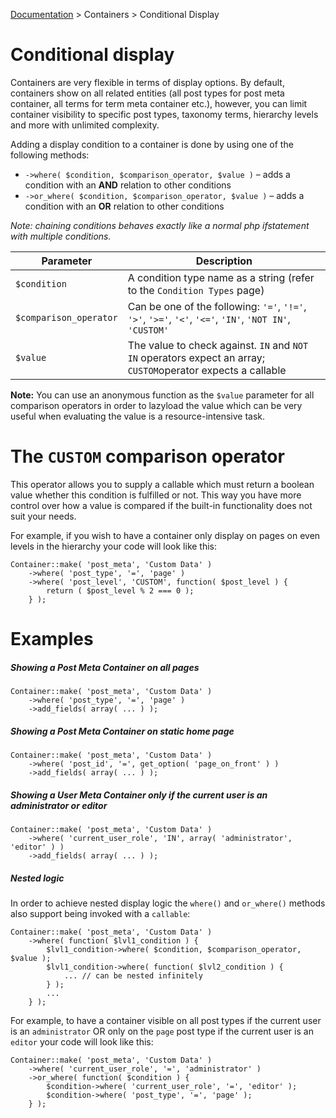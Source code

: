 [Documentation](https://carbonfields.net/docs/) > Containers > Conditional Display

# Conditional display

Containers are very flexible in terms of display options. By default, containers show on all related entities (all post types for post meta container, all terms for term meta container etc.), however, you can limit container visibility to specific post types, taxonomy terms, hierarchy levels and more with unlimited complexity.

Adding a display condition to a container is done by using one of the following methods:

- `->where( $condition, $comparison_operator, $value )` – adds a condition with an **AND** relation to other conditions
- `->or_where( $condition, $comparison_operator, $value )` – adds a condition with an **OR** relation to other conditions

*Note: chaining conditions behaves exactly like a normal php ifstatement with multiple conditions.*

| Parameter              | Description                              |
| ---------------------- | ---------------------------------------- |
| `$condition`           | A condition type name as a string (refer to the `Condition Types` page) |
| `$comparison_operator` | Can be one of the following: `'='`, `'!='`, `'>'`, `'>='`, `'<'`, `'<='`, `'IN'`, `'NOT IN'`, `'CUSTOM'` |
| `$value`               | The value to check against. `IN` and `NOT IN` operators expect an array; `CUSTOM`operator expects a callable |

**Note:** You can use an anonymous function as the `$value` parameter for all comparison operators in order to lazyload the value which can be very useful when evaluating the value is a resource-intensive task.

# The `CUSTOM` comparison operator

This operator allows you to supply a callable which must return a boolean value whether this condition is fulfilled or not. This way you have more control over how a value is compared if the built-in functionality does not suit your needs.

For example, if you wish to have a container only display on pages on even levels in the hierarchy your code will look like this:

```
Container::make( 'post_meta', 'Custom Data' )
    ->where( 'post_type', '=', 'page' )
    ->where( 'post_level', 'CUSTOM', function( $post_level ) {
        return ( $post_level % 2 === 0 );
    } );
```

# Examples

##### Showing a Post Meta Container on all pages

```
Container::make( 'post_meta', 'Custom Data' )
    ->where( 'post_type', '=', 'page' )
    ->add_fields( array( ... ) );
```

##### Showing a Post Meta Container on static home page

```
Container::make( 'post_meta', 'Custom Data' )
    ->where( 'post_id', '=', get_option( 'page_on_front' ) )
    ->add_fields( array( ... ) );
```

##### Showing a User Meta Container only if the current user is an administrator or editor

```
Container::make( 'post_meta', 'Custom Data' )
    ->where( 'current_user_role', 'IN', array( 'administrator', 'editor' ) )
    ->add_fields( array( ... ) );
```

##### Nested logic

In order to achieve nested display logic the `where()` and `or_where()` methods also support being invoked with a `callable`:

```
Container::make( 'post_meta', 'Custom Data' )
    ->where( function( $lvl1_condition ) {
        $lvl1_condition->where( $condition, $comparison_operator, $value );
        $lvl1_condition->where( function( $lvl2_condition ) {
            ... // can be nested infinitely
        } );
        ...
    } );
```

For example, to have a container visible on all post types if the current user is an `administrator` OR only on the `page` post type if the current user is an `editor` your code will look like this:

```
Container::make( 'post_meta', 'Custom Data' )
    ->where( 'current_user_role', '=', 'administrator' )
    ->or_where( function( $condition ) {
        $condition->where( 'current_user_role', '=', 'editor' );
        $condition->where( 'post_type', '=', 'page' );
    } );
```